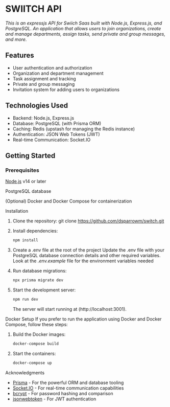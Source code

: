 # SWIITCH API

 _This is an expressjs API for Swiich Saas built with Node.js, Express.js, and PostgreSQL. An application that allows users to join organizations, create and manage departments, assign tasks, send private and group messages, and more._

## Features
- User authentication and authorization
- Organization and department management
- Task assignment and tracking
- Private and group messaging
- Invitation system for adding users to organizations

## Technologies Used
- Backend: Node.js, Express.js
- Database: PostgreSQL (with Prisma ORM)
- Caching: Redis (upstash for managing the Redis instance)
- Authentication: JSON Web Tokens (JWT)
- Real-time Communication: Socket.IO


## Getting Started

### Prerequisites

[Node.js](https://nodejs.org/) v14 or later

PostgreSQL database

(Optional) Docker and Docker Compose for containerization

Installation

1. Clone the repository:
   git clone https://github.com/dsparrowm/switch.git

2. Install dependencies:
    ```sh
    npm install
    ```

3. Create a .env file at the root of the project
    Update the .env file with your PostgreSQL database connection details and other required variables.
    Look at the _.env.example_ file for the environment variables needed

4. Run database migrations:
    ```sh
    npx prisma migrate dev
    ```

5. Start the development server:
    ```sh
    npm run dev
    ```

    The server will start running at (http://localhost:3001).

Docker Setup
If you prefer to run the application using Docker and Docker Compose, follow these steps:

1. Build the Docker images:
    ```sh
    docker-compose build
    ```

2. Start the containers:
    ```sh
    docker-compose up
    ```

Acknowledgments
- [Prisma](www.prisma.io) - For the powerful ORM and database tooling
- [Socket.IO]() - For real-time communication capabilities
- [bcrypt]() - For password hashing and comparison
- [jsonwebtoken]() - For JWT authentication